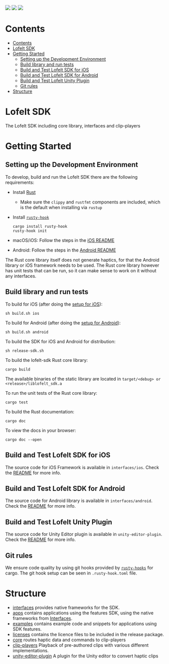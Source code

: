 ![](https://github.com/Lofelt/lofelt-sdk/workflows/ios/badge.svg)
![](https://github.com/Lofelt/lofelt-sdk/workflows/android/badge.svg)
![](https://github.com/Lofelt/lofelt-sdk/workflows/rust-core/badge.svg)

# Contents

- [Contents](#contents)
- [Lofelt SDK](#lofelt-sdk)
- [Getting Started](#getting-started)
  - [Setting up the Development Environment](#setting-up-the-development-environment)
  - [Build library and run tests](#build-library-and-run-tests)
  - [Build and Test Lofelt SDK for iOS](#build-and-test-lofelt-sdk-for-ios)
  - [Build and Test Lofelt SDK for Android](#build-and-test-lofelt-sdk-for-android)
  - [Build and Test Lofelt Unity Plugin](#build-and-test-lofelt-unity-plugin)
  - [Git rules](#git-rules)
- [Structure](#structure)

# Lofelt SDK
The Lofelt SDK including core library, interfaces and clip-players

# Getting Started

## Setting up the Development Environment

To develop, build and run the Lofelt SDK there are the following requirements:

- Install [Rust](https://www.rust-lang.org/tools/install)
    - Make sure the `clippy` and `rustfmt` components are included, which is the default when installing via `rustup`
- Install [`rusty-hook`](https://github.com/swellaby/rusty-hook#optional-install)

    ```
    cargo install rusty-hook
    rusty-hook init
    ```
- macOS/iOS: Follow the steps in the [iOS README](./interfaces/ios/README.md)
- Android: Follow the steps in the [Android README](./interfaces/android/README.md)

The Rust core library itself does not generate haptics, for that the Android library
or iOS framework needs to be used. The Rust core library however has unit tests that
can be run, so it can make sense to work on it without any interfaces.

## Build library and run tests

To build for iOS (after doing the [setup for iOS](./interfaces/ios/README.md)):
```
sh build.sh ios
```

To build for Android (after doing the [setup for Android](./interfaces/android/README.md)):
```
sh build.sh android
```

To build the SDK for iOS and Android for distribution:
```
sh release-sdk.sh
```

To build the lofelt-sdk Rust core library:
```
cargo build
```
The available binaries of the static library are located in `target/<debug> or <release>/liblofelt_sdk.a`


To run the unit tests of the Rust core library:
```
cargo test
```

To build the Rust documentation:
```
cargo doc
```

To view the docs in your browser:
```
cargo doc --open
```

## Build and Test Lofelt SDK for iOS

The source code for iOS Framework is available in `interfaces/ios`. Check the [README](./interfaces/ios/README.md) for more info.

## Build and Test Lofelt SDK for Android

The source code for Android library is available in `interfaces/android`. Check the [README](./interfaces/android/README.md) for more info.

## Build and Test Lofelt Unity Plugin

The source code for Unity Editor plugin is available in `unity-editor-plugin`. Check the [README](./unity-editor-plugin/README.md) for more info.

## Git rules

We ensure code quality by using git hooks provided by [`rusty-hooks`](https://github.com/swellaby/rusty-hook) for cargo. The git hook setup can be seen in `.rusty-hook.toml` file.

# Structure

- [interfaces](./interfaces/README.md) provides native frameworks for the SDK.
- [apps](./apps/README.md) contains applications using the features SDK, using the native frameworks from [Interfaces](./interfaces/README.md).
- [examples](./examples/README.md) contains example code and snippets for applications using SDK features.
- [licenses](./licenses/) contains the licence files to be included in the release package.
- [core](./core/README.md) routes haptic data and commands to clip-players
- [clip-players](./clip-players/README.md) Playback of pre-authored clips with various different implementations.
- [unity-editor-plugin](./unity-editor-plugin/README.md) A plugin for the Unity editor to convert haptic clips
